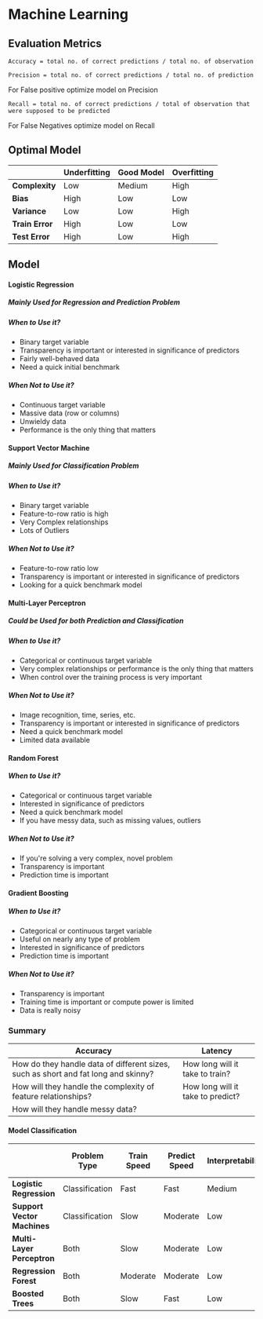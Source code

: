 # Machine Learning 
## Evaluation Metrics

```
Accuracy = total no. of correct predictions / total no. of observation
```
```
Precision = total no. of correct predictions / total no. of prediction
```
For False positive optimize model on Precision
```
Recall = total no. of correct predictions / total of observation that were supposed to be predicted
```
For False Negatives optimize model on Recall

## Optimal Model

||Underfitting|Good Model|Overfitting|
|---|---|---|---|
|**Complexity**|Low|Medium|High|
|**Bias**|High|Low|Low|
|**Variance**|Low|Low|High|
|**Train Error**|High|Low|Low|
|**Test Error**|High|Low|High|

## Model


#### Logistic Regression

##### Mainly Used for Regression and Prediction Problem

##### When to Use it?
* Binary target variable
* Transparency is important or interested in significance of predictors
* Fairly well-behaved data
* Need a quick initial benchmark

##### When Not to Use it?
* Continuous target variable
* Massive data (row or columns)
* Unwieldy data
* Performance is the only thing that matters



#### Support Vector Machine 

##### Mainly Used for Classification Problem

##### When to Use it?
* Binary target variable
* Feature-to-row ratio is high
* Very Complex relationships
* Lots of Outliers

##### When Not to Use it?
* Feature-to-row ratio low
* Transparency is important or interested in significance of predictors
* Looking for a quick benchmark model

#### Multi-Layer Perceptron

##### Could be Used for both Prediction and Classification

##### When to Use it?
* Categorical or continuous target variable
* Very complex relationships or performance is the only thing that matters
* When control over the training process is very important

##### When Not to Use it?
* Image recognition, time, series, etc.
* Transparency is important or interested in significance of predictors
* Need a quick benchmark model
* Limited data available

#### Random Forest

##### When to Use it?
* Categorical or continuous target variable
* Interested in significance of predictors
* Need a quick benchmark model
* If you have messy data, such as missing values, outliers

##### When Not to Use it?
* If you're solving a very complex, novel problem
* Transparency is important
* Prediction time is important

#### Gradient Boosting

##### When to Use it?
* Categorical or continuous target variable
* Useful on nearly any type of problem
* Interested in significance of predictors
* Prediction time is important

##### When Not to Use it?
* Transparency is important
* Training time is important or compute power is limited
* Data is really noisy



### Summary

|Accuracy|Latency|
|--|--|
|How do they handle data of different sizes, such as short and fat long and skinny?|How long will it take to train?|
|How will they handle the complexity of feature relationships?|How long will it take to predict?|
|How will they handle messy data?||

#### Model Classification

||Problem<br>Type|Train<br>Speed|Predict<br>Speed|Interpretability|Performance|Performance<br>with<br>Limited Data|
|---|---|---|---|---|---|---|
|**Logistic<br>Regression**|Classification|Fast|Fast|Medium|Lower|Higher|
|**Support Vector<br>Machines**|Classification|Slow|Moderate|Low|Medium|Higher|
|**Multi-Layer<br>Perceptron**|Both|Slow|Moderate|Low|High|Lower|
|**Regression Forest**|Both|Moderate|Moderate|Low|Medium|Lower|
|**Boosted Trees**|Both|Slow|Fast|Low|High|Lower|

